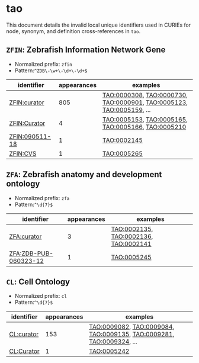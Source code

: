# tao

This document details the invalid local unique identifiers used in CURIEs
for node, synonym, and definition cross-references in `tao`.


## `ZFIN`: Zebrafish Information Network Gene

- Normalized prefix: `zfin`
- Pattern:`^ZDB\-\w+\-\d+\-\d+$`


| identifier                                              |   appearances | examples                                                                                                                                                                                                                                                           |
|---------------------------------------------------------|---------------|--------------------------------------------------------------------------------------------------------------------------------------------------------------------------------------------------------------------------------------------------------------------|
| [ZFIN:curator](https://bioregistry.io/ZFIN:curator)     |           805 | [TAO:0000308](https://bioregistry.io/TAO:0000308), [TAO:0000730](https://bioregistry.io/TAO:0000730), [TAO:0000901](https://bioregistry.io/TAO:0000901), [TAO:0005123](https://bioregistry.io/TAO:0005123), [TAO:0005159](https://bioregistry.io/TAO:0005159), ... |
| [ZFIN:Curator](https://bioregistry.io/ZFIN:Curator)     |             4 | [TAO:0005153](https://bioregistry.io/TAO:0005153), [TAO:0005165](https://bioregistry.io/TAO:0005165), [TAO:0005166](https://bioregistry.io/TAO:0005166), [TAO:0005210](https://bioregistry.io/TAO:0005210)                                                         |
| [ZFIN:090511-18](https://bioregistry.io/ZFIN:090511-18) |             1 | [TAO:0002145](https://bioregistry.io/TAO:0002145)                                                                                                                                                                                                                  |
| [ZFIN:CVS](https://bioregistry.io/ZFIN:CVS)             |             1 | [TAO:0005265](https://bioregistry.io/TAO:0005265)                                                                                                                                                                                                                  |

## `ZFA`: Zebrafish anatomy and development ontology

- Normalized prefix: `zfa`
- Pattern:`^\d{7}$`


| identifier                                                            |   appearances | examples                                                                                                                                                |
|-----------------------------------------------------------------------|---------------|---------------------------------------------------------------------------------------------------------------------------------------------------------|
| [ZFA:curator](https://bioregistry.io/ZFA:curator)                     |             3 | [TAO:0002135](https://bioregistry.io/TAO:0002135), [TAO:0002136](https://bioregistry.io/TAO:0002136), [TAO:0002141](https://bioregistry.io/TAO:0002141) |
| [ZFA:ZDB-PUB-060323-12](https://bioregistry.io/ZFA:ZDB-PUB-060323-12) |             1 | [TAO:0005245](https://bioregistry.io/TAO:0005245)                                                                                                       |

## `CL`: Cell Ontology

- Normalized prefix: `cl`
- Pattern:`^\d{7}$`


| identifier                                      |   appearances | examples                                                                                                                                                                                                                                                           |
|-------------------------------------------------|---------------|--------------------------------------------------------------------------------------------------------------------------------------------------------------------------------------------------------------------------------------------------------------------|
| [CL:curator](https://bioregistry.io/CL:curator) |           153 | [TAO:0009082](https://bioregistry.io/TAO:0009082), [TAO:0009084](https://bioregistry.io/TAO:0009084), [TAO:0009135](https://bioregistry.io/TAO:0009135), [TAO:0009281](https://bioregistry.io/TAO:0009281), [TAO:0009324](https://bioregistry.io/TAO:0009324), ... |
| [CL:Curator](https://bioregistry.io/CL:Curator) |             1 | [TAO:0005242](https://bioregistry.io/TAO:0005242)                                                                                                                                                                                                                  |

